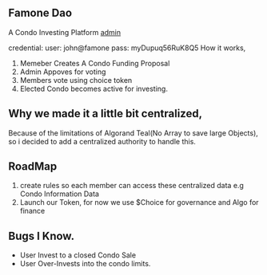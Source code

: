 ## Famone Dao

A Condo Investing Platform
[admin](https://estate-dao.herokuapp.com/admin)

credential: user: john@famone
pass: myDupuq56RuK8Q5
How it works,

1. Memeber Creates A Condo Funding Proposal
2. Admin Appoves for voting
3. Members vote using choice token
4. Elected Condo becomes active for investing.

## Why we made it a little bit centralized,

Because of the limitations of Algorand Teal(No Array to save large Objects), so i decided to add a centralized authority to handle this.

## RoadMap
1. create rules so each member can access these centralized data e.g Condo Information Data
2. Launch our Token, for now we use $Choice for governance and Algo for finance


## Bugs I Know.

- User Invest to a closed Condo Sale
- User Over-Invests into the condo limits.